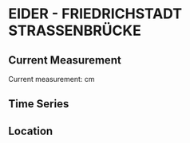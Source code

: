 # EIDER - FRIEDRICHSTADT STRASSENBRÜCKE

## Current Measurement

Current measurement: <Value topic="rivers/pegel-online/EIDER/FRIEDRICHSTADT-STRASSENBRUECKE/measurementValue"/> cm

## Time Series

<TimeSeries topic="rivers/pegel-online/EIDER/FRIEDRICHSTADT-STRASSENBRUECKE/measurementValue" period="week" />

## Location

<WorldMap>
  <Marker lat="54.36846852735891" lon="9.094603006864789" labelTopic="rivers/pegel-online/EIDER/FRIEDRICHSTADT-STRASSENBRUECKE/measurementValue" />
</WorldMap>
